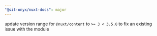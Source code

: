 ```yaml
---
"@sit-onyx/nuxt-docs": major
---
```


update version range for `@nuxt/content` to `>= 3 < 3.5.0` to fix an existing issue with the module
